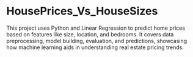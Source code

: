 # HousePrices_Vs_HouseSizes
This project uses Python and Linear Regression to predict home prices based on features like size, location, and bedrooms. It covers data preprocessing, model building, evaluation, and predictions, showcasing how machine learning aids in understanding real estate pricing trends.
